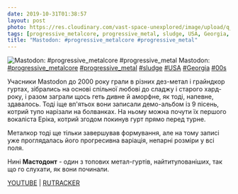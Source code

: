 ```yaml
---
date: 2019-10-31T01:38:57
layout: post
photo: https://res.cloudinary.com/vast-space-unexplored/image/upload/q_auto,dpr_auto,w_auto/photos/photo_793_31-10-2019_01-38-57.jpg
tags: [progressive_metalcore, progressive_metal, sludge, USA, Georgia, 00s]
title: "Mastodon: #progressive_metalcore #progressive_metal"
---
```

![Mastodon: #progressive_metalcore #progressive_metal](https://res.cloudinary.com/vast-space-unexplored/image/upload/q_auto,dpr_auto,w_auto/photos/photo_793_31-10-2019_01-38-57.jpg)
Mastodon: [#progressive_metalcore](/tags/#progressive_metalcore) [#progressive_metal](/tags/#progressive_metal) [#sludge](/tags/#sludge) [#USA](/tags/#USA) [#Georgia](/tags/#Georgia) [#00s](/tags/#00s)

Учасники Mastodon до 2000 року грали в різних дез-метал і грайндкор гуртах, зібрались на основі спільної любові до сладжу і старого хард-року, і разом заграли щось геть дивне й аморфне, як тоді, напевне, здавалось. Тоді іще вп&#39;ятьох вони записали демо-альбом із 9 пісень, котрий тупо нарізали на болванках. На ньому можна почути їх першого вокаліста Еріка, котрий згодом покинув гурт прямо перед турне.

Металкор тоді ще тільки завершував формування, але на тому записі уже проглядалась його прогресивна варіація, непарні розміри у всі поля.

Нині **Мастодонт** - один з топових метал-гуртів, найтитулованіших, так що го слухати, як вони починали.

[YOUTUBE](https://www.youtube.com/playlist?list=PLauyvJy1v1QIpKDMDGacSl56kJNeiltVb) \| [RUTRACKER](https://rutracker.org/forum/viewtopic.php?t=3506194)
